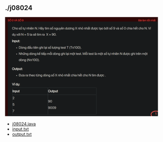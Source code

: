 ## ./j08024
![alt text](image.png)

- [j08024.java](j08024.java)
- [input.txt](input.txt)
- [output.txt](output.txt)
